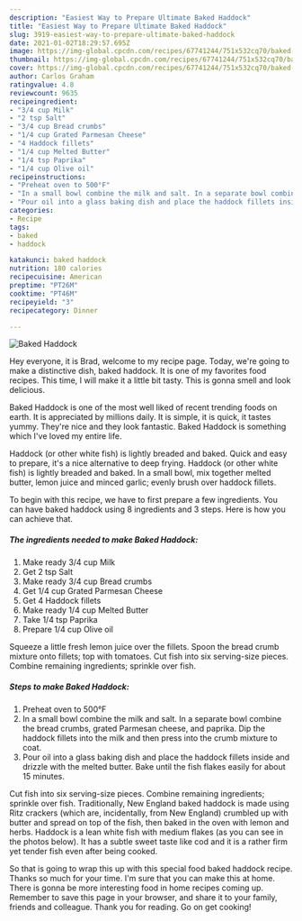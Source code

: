 ```yaml
---
description: "Easiest Way to Prepare Ultimate Baked Haddock"
title: "Easiest Way to Prepare Ultimate Baked Haddock"
slug: 3919-easiest-way-to-prepare-ultimate-baked-haddock
date: 2021-01-02T18:29:57.695Z
image: https://img-global.cpcdn.com/recipes/67741244/751x532cq70/baked-haddock-recipe-main-photo.jpg
thumbnail: https://img-global.cpcdn.com/recipes/67741244/751x532cq70/baked-haddock-recipe-main-photo.jpg
cover: https://img-global.cpcdn.com/recipes/67741244/751x532cq70/baked-haddock-recipe-main-photo.jpg
author: Carlos Graham
ratingvalue: 4.8
reviewcount: 9635
recipeingredient:
- "3/4 cup Milk"
- "2 tsp Salt"
- "3/4 cup Bread crumbs"
- "1/4 cup Grated Parmesan Cheese"
- "4 Haddock fillets"
- "1/4 cup Melted Butter"
- "1/4 tsp Paprika"
- "1/4 cup Olive oil"
recipeinstructions:
- "Preheat oven to 500°F"
- "In a small bowl combine the milk and salt. In a separate bowl combine the bread crumbs, grated Parmesan cheese, and paprika. Dip the haddock fillets into the milk and then press into the crumb mixture to coat."
- "Pour oil into a glass baking dish and place the haddock fillets inside and drizzle with the melted butter. Bake until the fish flakes easily for about 15 minutes."
categories:
- Recipe
tags:
- baked
- haddock

katakunci: baked haddock 
nutrition: 180 calories
recipecuisine: American
preptime: "PT26M"
cooktime: "PT46M"
recipeyield: "3"
recipecategory: Dinner

---
```



![Baked Haddock](https://img-global.cpcdn.com/recipes/67741244/751x532cq70/baked-haddock-recipe-main-photo.jpg)

Hey everyone, it is Brad, welcome to my recipe page. Today, we're going to make a distinctive dish, baked haddock. It is one of my favorites food recipes. This time, I will make it a little bit tasty. This is gonna smell and look delicious.

Baked Haddock is one of the most well liked of recent trending foods on earth. It is appreciated by millions daily. It is simple, it is quick, it tastes yummy. They're nice and they look fantastic. Baked Haddock is something which I've loved my entire life.

Haddock (or other white fish) is lightly breaded and baked. Quick and easy to prepare, it&#39;s a nice alternative to deep frying. Haddock (or other white fish) is lightly breaded and baked. In a small bowl, mix together melted butter, lemon juice and minced garlic; evenly brush over haddock fillets.


To begin with this recipe, we have to first prepare a few ingredients. You can have baked haddock using 8 ingredients and 3 steps. Here is how you can achieve that.

<!--inarticleads1-->

##### The ingredients needed to make Baked Haddock:

1. Make ready 3/4 cup Milk
1. Get 2 tsp Salt
1. Make ready 3/4 cup Bread crumbs
1. Get 1/4 cup Grated Parmesan Cheese
1. Get 4 Haddock fillets
1. Make ready 1/4 cup Melted Butter
1. Take 1/4 tsp Paprika
1. Prepare 1/4 cup Olive oil


Squeeze a little fresh lemon juice over the fillets. Spoon the bread crumb mixture onto fillets; top with tomatoes. Cut fish into six serving-size pieces. Combine remaining ingredients; sprinkle over fish. 

<!--inarticleads2-->

##### Steps to make Baked Haddock:

1. Preheat oven to 500°F
1. In a small bowl combine the milk and salt. In a separate bowl combine the bread crumbs, grated Parmesan cheese, and paprika. Dip the haddock fillets into the milk and then press into the crumb mixture to coat.
1. Pour oil into a glass baking dish and place the haddock fillets inside and drizzle with the melted butter. Bake until the fish flakes easily for about 15 minutes.


Cut fish into six serving-size pieces. Combine remaining ingredients; sprinkle over fish. Traditionally, New England baked haddock is made using Ritz crackers (which are, incidentally, from New England) crumbled up with butter and spread on top of the fish, then baked in the oven with lemon and herbs. Haddock is a lean white fish with medium flakes (as you can see in the photos below). It has a subtle sweet taste like cod and it is a rather firm yet tender fish even after being cooked. 

So that is going to wrap this up with this special food baked haddock recipe. Thanks so much for your time. I'm sure that you can make this at home. There is gonna be more interesting food in home recipes coming up. Remember to save this page in your browser, and share it to your family, friends and colleague. Thank you for reading. Go on get cooking!
